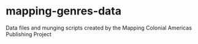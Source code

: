 mapping-genres-data
===================

Data files and munging scripts created by the Mapping Colonial Americas Publishing Project
